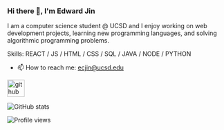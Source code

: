 ### Hi there 👋, I'm Edward Jin

I am a computer science student @ UCSD and I enjoy working on web development projects, learning new programming languages, and solving algorithmic programming problems.

Skills: REACT / JS / HTML / CSS / SQL / JAVA / NODE / PYTHON

- 📫 How to reach me: ecjin@ucsd.edu 


[<img src='https://cdn.jsdelivr.net/npm/simple-icons@3.0.1/icons/github.svg' alt='github' height='40'>](https://github.com/EddieJ03)  

![GitHub stats](https://github-readme-stats.vercel.app/api?username=EddieJ03&show_icons=true)  

![Profile views](https://gpvc.arturio.dev/EddieJ03)  
